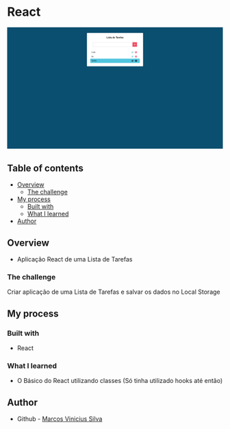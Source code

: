 # React

![React Image](../imgs/react.PNG)

## Table of contents

- [Overview](#overview)
  - [The challenge](#the-challenge)
- [My process](#my-process)
  - [Built with](#built-with)
  - [What I learned](#what-i-learned)
- [Author](#author)

## Overview

- Aplicação React de uma Lista de Tarefas

### The challenge

Criar aplicação de uma Lista de Tarefas e salvar os dados no Local Storage

## My process

### Built with

- React

### What I learned

- O Básico do React utilizando classes (Só tinha utilizado hooks até então)

## Author

- Github - [Marcos Vinicius Silva](https://github.com/SenhorOver)

